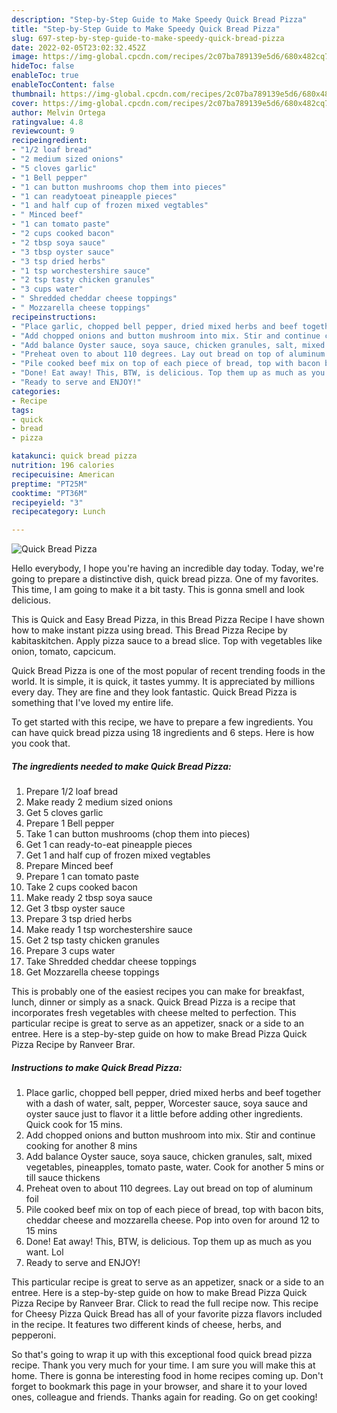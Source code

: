 ```yaml
---
description: "Step-by-Step Guide to Make Speedy Quick Bread Pizza"
title: "Step-by-Step Guide to Make Speedy Quick Bread Pizza"
slug: 697-step-by-step-guide-to-make-speedy-quick-bread-pizza
date: 2022-02-05T23:02:32.452Z
image: https://img-global.cpcdn.com/recipes/2c07ba789139e5d6/680x482cq70/quick-bread-pizza-recipe-main-photo.jpg
hideToc: false
enableToc: true
enableTocContent: false
thumbnail: https://img-global.cpcdn.com/recipes/2c07ba789139e5d6/680x482cq70/quick-bread-pizza-recipe-main-photo.jpg
cover: https://img-global.cpcdn.com/recipes/2c07ba789139e5d6/680x482cq70/quick-bread-pizza-recipe-main-photo.jpg
author: Melvin Ortega
ratingvalue: 4.8
reviewcount: 9
recipeingredient:
- "1/2 loaf bread"
- "2 medium sized onions"
- "5 cloves garlic"
- "1 Bell pepper"
- "1 can button mushrooms chop them into pieces"
- "1 can readytoeat pineapple pieces"
- "1 and half cup of frozen mixed vegtables"
- " Minced beef"
- "1 can tomato paste"
- "2 cups cooked bacon"
- "2 tbsp soya sauce"
- "3 tbsp oyster sauce"
- "3 tsp dried herbs"
- "1 tsp worchestershire sauce"
- "2 tsp tasty chicken granules"
- "3 cups water"
- " Shredded cheddar cheese toppings"
- " Mozzarella cheese toppings"
recipeinstructions:
- "Place garlic, chopped bell pepper, dried mixed herbs and beef together with a dash of water, salt, pepper, Worcester sauce, soya sauce and oyster sauce just to flavor it a little before adding other ingredients. Quick cook for 15 mins."
- "Add chopped onions and button mushroom into mix. Stir and continue cooking for another 8 mins"
- "Add balance Oyster sauce, soya sauce, chicken granules, salt, mixed vegetables, pineapples, tomato paste, water. Cook for another 5 mins or till sauce thickens"
- "Preheat oven to about 110 degrees. Lay out bread on top of aluminum foil"
- "Pile cooked beef mix on top of each piece of bread, top with bacon bits, cheddar cheese and mozzarella cheese. Pop into oven for around 12 to 15 mins"
- "Done! Eat away! This, BTW, is delicious. Top them up as much as you want. Lol"
- "Ready to serve and ENJOY!"
categories:
- Recipe
tags:
- quick
- bread
- pizza

katakunci: quick bread pizza 
nutrition: 196 calories
recipecuisine: American
preptime: "PT25M"
cooktime: "PT36M"
recipeyield: "3"
recipecategory: Lunch

---
```



![Quick Bread Pizza](https://img-global.cpcdn.com/recipes/2c07ba789139e5d6/680x482cq70/quick-bread-pizza-recipe-main-photo.jpg)

Hello everybody, I hope you're having an incredible day today. Today, we're going to prepare a distinctive dish, quick bread pizza. One of my favorites. This time, I am going to make it a bit tasty. This is gonna smell and look delicious.

This is Quick and Easy Bread Pizza, in this Bread Pizza Recipe I have shown how to make instant pizza using bread. This Bread Pizza Recipe by kabitaskitchen. Apply pizza sauce to a bread slice. Top with vegetables like onion, tomato, capcicum.

Quick Bread Pizza is one of the most popular of recent trending foods in the world. It is simple, it is quick, it tastes yummy. It is appreciated by millions every day. They are fine and they look fantastic. Quick Bread Pizza is something that I've loved my entire life.


To get started with this recipe, we have to prepare a few ingredients. You can have quick bread pizza using 18 ingredients and 6 steps. Here is how you cook that.

<!--inarticleads1-->

##### The ingredients needed to make Quick Bread Pizza:

1. Prepare 1/2 loaf bread
1. Make ready 2 medium sized onions
1. Get 5 cloves garlic
1. Prepare 1 Bell pepper
1. Take 1 can button mushrooms (chop them into pieces)
1. Get 1 can ready-to-eat pineapple pieces
1. Get 1 and half cup of frozen mixed vegtables
1. Prepare  Minced beef
1. Prepare 1 can tomato paste
1. Take 2 cups cooked bacon
1. Make ready 2 tbsp soya sauce
1. Get 3 tbsp oyster sauce
1. Prepare 3 tsp dried herbs
1. Make ready 1 tsp worchestershire sauce
1. Get 2 tsp tasty chicken granules
1. Prepare 3 cups water
1. Take  Shredded cheddar cheese toppings
1. Get  Mozzarella cheese toppings


This is probably one of the easiest recipes you can make for breakfast, lunch, dinner or simply as a snack. Quick Bread Pizza is a recipe that incorporates fresh vegetables with cheese melted to perfection. This particular recipe is great to serve as an appetizer, snack or a side to an entree. Here is a step-by-step guide on how to make Bread Pizza Quick Pizza Recipe by Ranveer Brar. 

<!--inarticleads2-->

##### Instructions to make Quick Bread Pizza:

1. Place garlic, chopped bell pepper, dried mixed herbs and beef together with a dash of water, salt, pepper, Worcester sauce, soya sauce and oyster sauce just to flavor it a little before adding other ingredients. Quick cook for 15 mins.
1. Add chopped onions and button mushroom into mix. Stir and continue cooking for another 8 mins
1. Add balance Oyster sauce, soya sauce, chicken granules, salt, mixed vegetables, pineapples, tomato paste, water. Cook for another 5 mins or till sauce thickens
1. Preheat oven to about 110 degrees. Lay out bread on top of aluminum foil
1. Pile cooked beef mix on top of each piece of bread, top with bacon bits, cheddar cheese and mozzarella cheese. Pop into oven for around 12 to 15 mins
1. Done! Eat away! This, BTW, is delicious. Top them up as much as you want. Lol
1. Ready to serve and ENJOY!

This particular recipe is great to serve as an appetizer, snack or a side to an entree. Here is a step-by-step guide on how to make Bread Pizza Quick Pizza Recipe by Ranveer Brar. Click to read the full recipe now. This recipe for Cheesy Pizza Quick Bread has all of your favorite pizza flavors included in the recipe. It features two different kinds of cheese, herbs, and pepperoni. 

So that's going to wrap it up with this exceptional food quick bread pizza recipe. Thank you very much for your time. I am sure you will make this at home. There is gonna be interesting food in home recipes coming up. Don't forget to bookmark this page in your browser, and share it to your loved ones, colleague and friends. Thanks again for reading. Go on get cooking!
